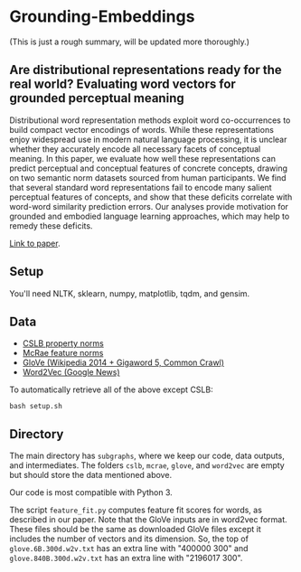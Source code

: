 # Grounding-Embeddings

(This is just a rough summary, will be updated more thoroughly.)

## Are distributional representations ready for the real world? Evaluating word vectors for grounded perceptual meaning

Distributional word representation methods exploit word co-occurrences to build compact vector encodings of words. While these representations enjoy widespread use in modern natural language processing, it is unclear whether they accurately encode all necessary facets of conceptual meaning. In this paper, we evaluate how well these representations can predict perceptual and conceptual features of concrete concepts, drawing on two semantic norm datasets sourced from human participants. We find that several standard word representations fail to encode many salient perceptual features of concepts, and show that these deficits correlate with word-word similarity prediction errors. Our analyses provide motivation for grounded and embodied language learning approaches, which may help to remedy these deficits.

[Link to paper](http://aclweb.org/anthology/W17-2810).

## Setup 

You'll need NLTK, sklearn, numpy, matplotlib, tqdm, and gensim. 

## Data

- [CSLB property norms](http://csl.psychol.cam.ac.uk/propertynorms/)
- [McRae feature norms](https://link.springer.com/article/10.3758%2FBF03192726#SupplementaryMaterial)
- [GloVe (Wikipedia 2014 + Gigaword 5, Common Crawl)](https://nlp.stanford.edu/projects/glove/)
- [Word2Vec (Google News)](https://code.google.com/archive/p/word2vec/)

To automatically retrieve all of the above except CSLB: 

```bash setup.sh```

## Directory 

The main directory has `subgraphs`, where we keep our code, data outputs, and intermediates. The folders `cslb`, `mcrae`, `glove`, and `word2vec` are empty but should store the data mentioned above. 

Our code is most compatible with Python 3. 

The script `feature_fit.py` computes feature fit scores for words, as described in our paper. Note that the GloVe inputs are in word2vec format. These files should be the same as downloaded GloVe files except it includes the number of vectors and its dimension. So, the top of `glove.6B.300d.w2v.txt` has an extra line with "400000 300" and `glove.840B.300d.w2v.txt` has an extra line with "2196017 300".


